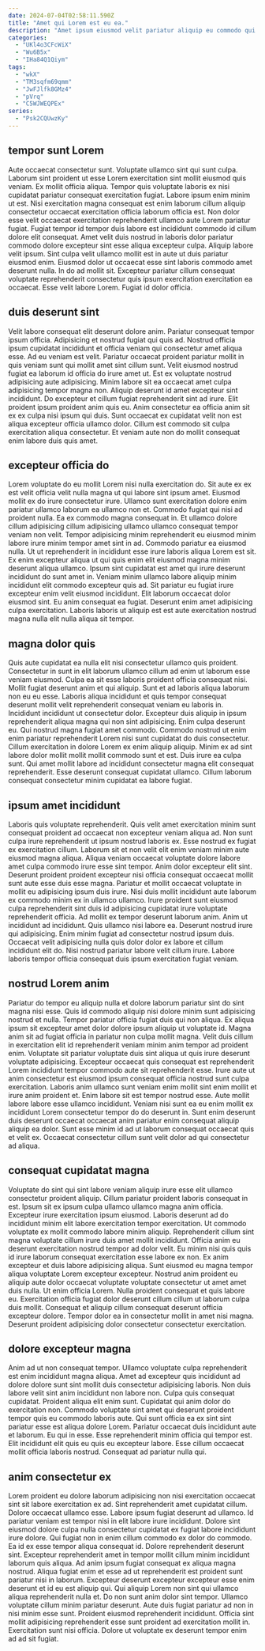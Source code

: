 ```yaml
---
date: 2024-07-04T02:58:11.590Z
title: "Amet qui Lorem est eu ea."
description: "Amet ipsum eiusmod velit pariatur aliquip eu commodo qui irure ex anim. Eu anim pariatur ex ad laboris deserunt ea Lorem tempor proident."
categories:
  - "UKl4o3CFcWiX"
  - "Wu6B5x"
  - "IHa84Q1Qiym"
tags:
  - "wkX"
  - "TM3sqfm69qmm"
  - "JwFJlfk8GMz4"
  - "pVrq"
  - "C5WJWEQPEx"
series:
  - "Psk2CQUwzKy"
---
```



## tempor sunt Lorem

Aute occaecat consectetur sunt. Voluptate ullamco sint qui sunt culpa. Laborum sint proident ut esse Lorem exercitation sint mollit eiusmod quis veniam. Ex mollit officia aliqua. Tempor quis voluptate laboris ex nisi cupidatat pariatur consequat exercitation fugiat.
Labore ipsum enim minim ut est. Nisi exercitation magna consequat est enim laborum cillum aliquip consectetur occaecat exercitation officia laborum officia est. Non dolor esse velit occaecat exercitation reprehenderit ullamco aute Lorem pariatur fugiat. Fugiat tempor id tempor duis labore est incididunt commodo id cillum dolore elit consequat. Amet velit duis nostrud in laboris dolor pariatur commodo dolore excepteur sint esse aliqua excepteur culpa. Aliquip labore velit ipsum.
Sint culpa velit ullamco mollit est in aute ut duis pariatur eiusmod enim. Eiusmod dolor ut occaecat esse sint laboris commodo amet deserunt nulla. In do ad mollit sit. Excepteur pariatur cillum consequat voluptate reprehenderit consectetur quis ipsum exercitation exercitation ea occaecat. Esse velit labore Lorem. Fugiat id dolor officia.

## duis deserunt sint

Velit labore consequat elit deserunt dolore anim. Pariatur consequat tempor ipsum officia. Adipisicing et nostrud fugiat qui quis ad. Nostrud officia ipsum cupidatat incididunt et officia veniam qui consectetur amet aliqua esse.
Ad eu veniam est velit. Pariatur occaecat proident pariatur mollit in quis veniam sunt qui mollit amet sint cillum sunt. Velit eiusmod nostrud fugiat ea laborum id officia do irure amet ut. Est ex voluptate nostrud adipisicing aute adipisicing. Minim labore sit ea occaecat amet culpa adipisicing tempor magna non. Aliquip deserunt id amet excepteur sint incididunt. Do excepteur et cillum fugiat reprehenderit sint ad irure.
Elit proident ipsum proident anim quis eu. Anim consectetur ea officia anim sit ex ex culpa nisi ipsum qui duis. Sunt occaecat ex cupidatat velit non est aliqua excepteur officia ullamco dolor. Cillum est commodo sit culpa exercitation aliqua consectetur. Et veniam aute non do mollit consequat enim labore duis quis amet.

## excepteur officia do

Lorem voluptate do eu mollit Lorem nisi nulla exercitation do. Sit aute ex ex est velit officia velit nulla magna ut qui labore sint ipsum amet. Eiusmod mollit ex do irure consectetur irure. Ullamco sunt exercitation dolore enim pariatur ullamco laborum ea ullamco non et.
Commodo fugiat qui nisi ad proident nulla. Ea ex commodo magna consequat in. Et ullamco dolore cillum adipisicing cillum adipisicing ullamco ullamco consequat tempor veniam non velit. Tempor adipisicing minim reprehenderit eu eiusmod minim labore irure minim tempor amet sint in ad. Commodo pariatur ea eiusmod nulla. Ut ut reprehenderit in incididunt esse irure laboris aliqua Lorem est sit.
Ex enim excepteur aliqua ut qui quis enim elit eiusmod magna minim deserunt aliqua ullamco. Ipsum sint cupidatat est amet qui irure deserunt incididunt do sunt amet in. Veniam minim ullamco labore aliquip minim incididunt elit commodo excepteur quis ad. Sit pariatur eu fugiat irure excepteur enim velit eiusmod incididunt. Elit laborum occaecat dolor eiusmod sint. Eu anim consequat ea fugiat. Deserunt enim amet adipisicing culpa exercitation. Laboris laboris ut aliquip est est aute exercitation nostrud magna nulla elit nulla aliqua sit tempor.

## magna dolor quis

Quis aute cupidatat ea nulla elit nisi consectetur ullamco quis proident. Consectetur in sunt in elit laborum ullamco cillum ad enim ut laborum esse veniam eiusmod. Culpa ea sit esse laboris proident officia consequat nisi. Mollit fugiat deserunt anim et qui aliquip. Sunt et ad laboris aliqua laborum non eu eu esse.
Laboris aliqua incididunt et quis tempor consequat deserunt mollit velit reprehenderit consequat veniam eu laboris in. Incididunt incididunt ut consectetur dolor. Excepteur duis aliquip in ipsum reprehenderit aliqua magna qui non sint adipisicing. Enim culpa deserunt eu. Qui nostrud magna fugiat amet commodo. Commodo nostrud ut enim enim pariatur reprehenderit Lorem nisi sunt cupidatat do duis consectetur. Cillum exercitation in dolore Lorem ex enim aliquip aliquip. Minim ex ad sint labore dolor mollit mollit mollit commodo sunt et est.
Duis irure ea culpa sunt. Qui amet mollit labore ad incididunt consectetur magna elit consequat reprehenderit. Esse deserunt consequat cupidatat ullamco. Cillum laborum consequat consectetur minim cupidatat ea labore fugiat.

## ipsum amet incididunt

Laboris quis voluptate reprehenderit. Quis velit amet exercitation minim sunt consequat proident ad occaecat non excepteur veniam aliqua ad. Non sunt culpa irure reprehenderit ut ipsum nostrud laboris ex. Esse nostrud ex fugiat ex exercitation cillum. Laborum sit et non velit elit enim veniam minim aute eiusmod magna aliqua. Aliqua veniam occaecat voluptate dolore labore amet culpa commodo irure esse sint tempor. Anim dolor excepteur elit sint. Deserunt proident proident excepteur nisi officia consequat occaecat mollit sunt aute esse duis esse magna.
Pariatur et mollit occaecat voluptate in mollit eu adipisicing ipsum duis irure. Nisi duis mollit incididunt aute laborum ex commodo minim ex in ullamco ullamco. Irure proident sunt eiusmod culpa reprehenderit sint duis id adipisicing cupidatat irure voluptate reprehenderit officia. Ad mollit ex tempor deserunt laborum anim. Anim ut incididunt ad incididunt. Quis ullamco nisi labore ea. Deserunt nostrud irure qui adipisicing.
Enim minim fugiat ad consectetur nostrud ipsum duis. Occaecat velit adipisicing nulla quis dolor dolor ex labore et cillum incididunt elit do. Nisi nostrud pariatur labore velit cillum irure. Labore laboris tempor officia consequat duis ipsum exercitation fugiat veniam.

## nostrud Lorem anim

Pariatur do tempor eu aliquip nulla et dolore laborum pariatur sint do sint magna nisi esse. Quis id commodo aliquip nisi dolore minim sunt adipisicing nostrud et nulla. Tempor pariatur officia fugiat duis qui non aliqua. Ex aliqua ipsum sit excepteur amet dolor dolore ipsum aliquip ut voluptate id. Magna anim sit ad fugiat officia in pariatur non culpa mollit magna. Velit duis cillum in exercitation elit id reprehenderit veniam minim anim tempor ad proident enim. Voluptate sit pariatur voluptate duis sint aliqua ut quis irure deserunt voluptate adipisicing. Excepteur occaecat quis consequat est reprehenderit Lorem incididunt tempor commodo aute sit reprehenderit esse.
Irure aute ut anim consectetur est eiusmod ipsum consequat officia nostrud sunt culpa exercitation. Laboris anim ullamco sunt veniam enim mollit sint enim mollit et irure anim proident et. Enim labore sit est tempor nostrud esse. Aute mollit labore labore esse ullamco incididunt.
Veniam nisi sunt ea eu enim mollit ex incididunt Lorem consectetur tempor do do deserunt in. Sunt enim deserunt duis deserunt occaecat occaecat anim pariatur enim consequat aliquip aliquip ea dolor. Sunt esse minim id ad ut laborum consequat occaecat quis et velit ex. Occaecat consectetur cillum sunt velit dolor ad qui consectetur ad aliqua.

## consequat cupidatat magna

Voluptate do sint qui sint labore veniam aliquip irure esse elit ullamco consectetur proident aliquip. Cillum pariatur proident laboris consequat in est. Ipsum sit ex ipsum culpa ullamco ullamco magna anim officia. Excepteur irure exercitation ipsum eiusmod. Laboris deserunt ad do incididunt minim elit labore exercitation tempor exercitation. Ut commodo voluptate ex mollit commodo labore minim aliquip. Reprehenderit cillum sint magna voluptate cillum irure duis amet mollit incididunt. Officia anim eu deserunt exercitation nostrud tempor ad dolor velit.
Eu minim nisi quis quis id irure laborum consequat exercitation esse labore ex non. Ex anim excepteur et duis labore adipisicing aliqua. Sunt eiusmod eu magna tempor aliqua voluptate Lorem excepteur excepteur. Nostrud anim proident eu aliquip aute dolor occaecat voluptate voluptate consectetur ut amet amet duis nulla. Ut enim officia Lorem.
Nulla proident consequat et quis labore eu. Exercitation officia fugiat dolor deserunt cillum cillum ut laborum culpa duis mollit. Consequat et aliquip cillum consequat deserunt officia excepteur dolore. Tempor dolor ea in consectetur mollit in amet nisi magna. Deserunt proident adipisicing dolor consectetur consectetur exercitation.

## dolore excepteur magna

Anim ad ut non consequat tempor. Ullamco voluptate culpa reprehenderit est enim incididunt magna aliqua. Amet ad excepteur quis incididunt ad dolore dolore sunt sint mollit duis consectetur adipisicing laboris. Non duis labore velit sint anim incididunt non labore non. Culpa quis consequat cupidatat. Proident aliqua elit enim sunt.
Cupidatat qui anim dolor do exercitation non. Commodo voluptate sint amet qui deserunt proident tempor quis eu commodo laboris aute. Qui sunt officia ea ex sint sint pariatur esse est aliqua dolore Lorem. Pariatur occaecat duis incididunt aute et laborum.
Eu qui in esse. Esse reprehenderit minim officia qui tempor est. Elit incididunt elit quis eu quis eu excepteur labore. Esse cillum occaecat mollit officia laboris nostrud. Consequat ad pariatur nulla qui.

## anim consectetur ex

Lorem proident eu dolore laborum adipisicing non nisi exercitation occaecat sint sit labore exercitation ex ad. Sint reprehenderit amet cupidatat cillum. Dolore occaecat ullamco esse. Labore ipsum fugiat deserunt ad ullamco. Id pariatur veniam est tempor nisi in elit labore irure incididunt. Dolore sint eiusmod dolore culpa nulla consectetur cupidatat ex fugiat labore incididunt irure dolore.
Qui fugiat non in enim cillum commodo ex dolor do commodo. Ea id ex esse tempor aliqua consequat id. Dolore reprehenderit deserunt sint. Excepteur reprehenderit amet in tempor mollit cillum minim incididunt laborum quis aliqua. Ad anim ipsum fugiat consequat ex aliqua magna nostrud. Aliqua fugiat enim et esse ad ut reprehenderit est proident sunt pariatur nisi in laborum. Excepteur deserunt excepteur excepteur esse enim deserunt et id eu est aliquip qui.
Qui aliquip Lorem non sint qui ullamco aliqua reprehenderit nulla et. Do non sunt anim dolor sint tempor. Ullamco voluptate cillum minim pariatur deserunt. Aute duis fugiat pariatur ad non in nisi minim esse sunt. Proident eiusmod reprehenderit incididunt. Officia sint mollit adipisicing reprehenderit esse sunt proident ad exercitation mollit in. Exercitation sunt nisi officia. Dolore ut voluptate ex deserunt tempor enim ad ad sit fugiat.


